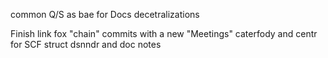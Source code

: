 common Q/S as bae for Docs decetralizations

Finish link fox "chain" commits with a new "Meetings" caterfody and centr for SCF struct dsnndr and doc notes